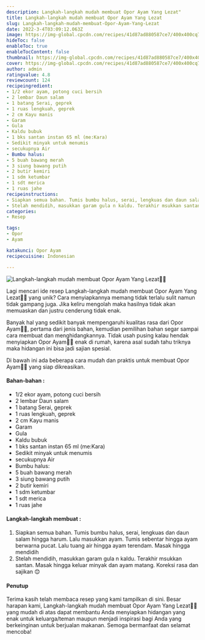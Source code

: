 ```yaml
---
description: Langkah-langkah mudah membuat Opor Ayam Yang Lezat"
title: Langkah-langkah mudah membuat Opor Ayam Yang Lezat
slug: Langkah-langkah-mudah-membuat-Opor-Ayam-Yang-Lezat
date: 2022-3-4T03:09:12.063Z
image: https://img-global.cpcdn.com/recipes/41d87ad880587ce7/400x400cq70/photo.jpg
hideToc: false
enableToc: true
enableTocContent: false
thumbnail: https://img-global.cpcdn.com/recipes/41d87ad880587ce7/400x400cq70/photo.jpg
cover: https://img-global.cpcdn.com/recipes/41d87ad880587ce7/400x400cq70/photo.jpg
author: admin
ratingvalue: 4.8
reviewcount: 124
recipeingredient:
- 1/2 ekor ayam, potong cuci bersih
- 2 lembar Daun salam
- 1 batang Serai, geprek
- 1 ruas lengkuah, geprek
- 2 cm Kayu manis
- Garam
- Gula
- Kaldu bubuk
- 1 bks santan instan 65 ml (me:Kara)
- Sedikit minyak untuk menumis
- secukupnya Air
- Bumbu halus:
- 5 buah bawang merah
- 3 siung bawang putih
- 2 butir kemiri
- 1 sdm ketumbar
- 1 sdt merica
- 1 ruas jahe
recipeinstructions:
- Siapkan semua bahan. Tumis bumbu halus, serai, lengkuas dan daun salam hingga harum. Lalu masukkan ayam. Tumis sebentar hingga ayam berwarna pucat. Lalu tuang air hingga ayam terendam. Masak hingga mendidih
- Stelah mendidih, masukkan garam gula n kaldu. Terakhir msukkan santan. Masak hingga keluar minyak dan ayam matang. Koreksi rasa dan sajikan 😊
categories:
- Resep

tags:
- Opor
- Ayam

katakunci: Opor Ayam
recipecuisine: Indonesian

---
```


![Langkah-langkah mudah membuat Opor Ayam Yang Lezat👩‍🍳](https://img-global.cpcdn.com/recipes/41d87ad880587ce7/400x400cq70/photo.jpg)

Lagi mencari ide resep Langkah-langkah mudah membuat Opor Ayam Yang Lezat👩‍🍳 yang unik? Cara menyiapkannya memang tidak terlalu sulit namun tidak gampang juga. Jika keliru mengolah maka hasilnya tidak akan memuaskan dan justru cenderung tidak enak.

Banyak hal yang sedikit banyak mempengaruhi kualitas rasa dari Opor Ayam👩‍🍳, pertama dari jenis bahan, kemudian pemilihan bahan segar sampai cara membuat dan menghidangkannya. Tidak usah pusing kalau hendak menyiapkan Opor Ayam👩‍🍳 enak di rumah, karena asal sudah tahu triknya maka hidangan ini bisa jadi sajian spesial.

Di bawah ini ada beberapa cara mudah dan praktis untuk membuat Opor Ayam👩‍🍳 yang siap dikreasikan.

<!--inarticleads1-->

#### Bahan-bahan :

- 1/2 ekor ayam, potong cuci bersih
- 2 lembar Daun salam
- 1 batang Serai, geprek
- 1 ruas lengkuah, geprek
- 2 cm Kayu manis
- Garam
- Gula
- Kaldu bubuk
- 1 bks santan instan 65 ml (me:Kara)
- Sedikit minyak untuk menumis
- secukupnya Air
- Bumbu halus:
- 5 buah bawang merah
- 3 siung bawang putih
- 2 butir kemiri
- 1 sdm ketumbar
- 1 sdt merica
- 1 ruas jahe

<!--inarticleads2-->

#### Langkah-langkah membuat :

1. Siapkan semua bahan. Tumis bumbu halus, serai, lengkuas dan daun salam hingga harum. Lalu masukkan ayam. Tumis sebentar hingga ayam berwarna pucat. Lalu tuang air hingga ayam terendam. Masak hingga mendidih
1. Stelah mendidih, masukkan garam gula n kaldu. Terakhir msukkan santan. Masak hingga keluar minyak dan ayam matang. Koreksi rasa dan sajikan 😊

#### Penutup

Terima kasih telah membaca resep yang kami tampilkan di sini. Besar harapan kami, Langkah-langkah mudah membuat Opor Ayam Yang Lezat👩‍🍳 yang mudah di atas dapat membantu Anda menyiapkan hidangan yang enak untuk keluarga/teman maupun menjadi inspirasi bagi Anda yang berkeinginan untuk berjualan makanan. Semoga bermanfaat dan selamat mencoba!